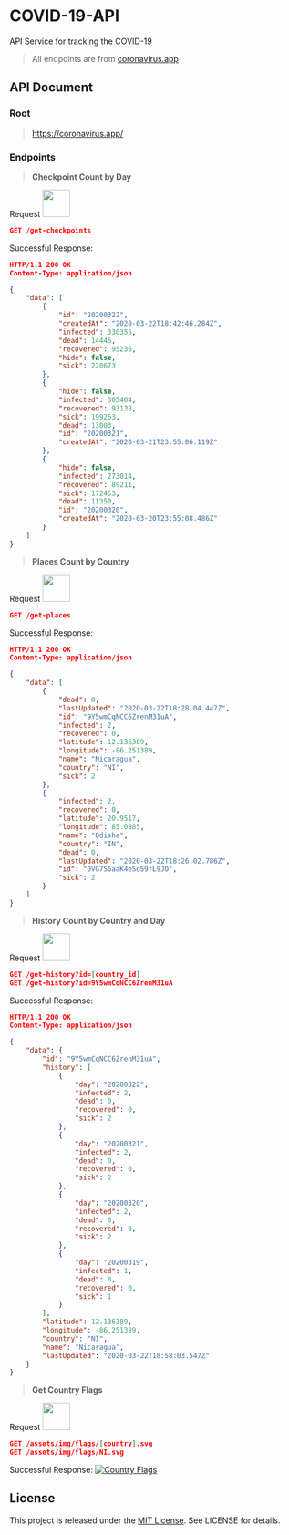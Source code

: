 # COVID-19-API

API Service for tracking the COVID-19

> All endpoints are from [coronavirus.app](https://coronavirus.app)

## API Document

### **Root**
> https://coronavirus.app/


### **Endpoints**


> **Checkpoint Count by Day**

Request
<a href="https://coronavirus.app/get-checkpoints" target="_BLANK"><img src="https://www.iconfinder.com/icons/3049251/download/svg/512" style="display:inline;width:48px;margin-bottom:-20px;"/></a>

```json
GET /get-checkpoints
```
Successful Response:
```json
HTTP/1.1 200 OK
Content-Type: application/json

{
    "data": [
        {
            "id": "20200322",
            "createdAt": "2020-03-22T18:42:46.284Z",
            "infected": 330355,
            "dead": 14446,
            "recovered": 95236,
            "hide": false,
            "sick": 220673
        },
        {
            "hide": false,
            "infected": 305404,
            "recovered": 93138,
            "sick": 199263,
            "dead": 13003,
            "id": "20200321",
            "createdAt": "2020-03-21T23:55:06.119Z"
        },
        {
            "hide": false,
            "infected": 273014,
            "recovered": 89211,
            "sick": 172453,
            "dead": 11350,
            "id": "20200320",
            "createdAt": "2020-03-20T23:55:08.486Z"
        }
    ]
}
```


> **Places Count by Country**

Request
<a href="https://coronavirus.app/get-places" target="_BLANK"><img src="https://www.iconfinder.com/icons/3049251/download/svg/512" style="display:inline;width:48px;margin-bottom:-20px;"/></a>

```json
GET /get-places
```
Successful Response:
```json
HTTP/1.1 200 OK
Content-Type: application/json

{
    "data": [
        {
            "dead": 0,
            "lastUpdated": "2020-03-22T18:28:04.447Z",
            "id": "9Y5wmCqNCC6ZrenM31uA",
            "infected": 2,
            "recovered": 0,
            "latitude": 12.136389,
            "longitude": -86.251389,
            "name": "Nicaragua",
            "country": "NI",
            "sick": 2
        },
        {
            "infected": 2,
            "recovered": 0,
            "latitude": 20.9517,
            "longitude": 85.0985,
            "name": "Odisha",
            "country": "IN",
            "dead": 0,
            "lastUpdated": "2020-03-22T18:26:02.786Z",
            "id": "0VG7S6aaK4eSo59fL9JO",
            "sick": 2
        }
    ]
}
```


> **History Count by Country and Day**

Request
<a href="https://coronavirus.app/get-history?id=9Y5wmCqNCC6ZrenM31uA" target="_BLANK"><img src="https://www.iconfinder.com/icons/3049251/download/svg/512" style="display:inline;width:48px;margin-bottom:-20px;"/></a>

```json
GET /get-history?id=[country_id]
GET /get-history?id=9Y5wmCqNCC6ZrenM31uA
```
Successful Response:
```json
HTTP/1.1 200 OK
Content-Type: application/json

{
    "data": {
        "id": "9Y5wmCqNCC6ZrenM31uA",
        "history": [
            {
                "day": "20200322",
                "infected": 2,
                "dead": 0,
                "recovered": 0,
                "sick": 2
            },
            {
                "day": "20200321",
                "infected": 2,
                "dead": 0,
                "recovered": 0,
                "sick": 2
            },
            {
                "day": "20200320",
                "infected": 2,
                "dead": 0,
                "recovered": 0,
                "sick": 2
            },
            {
                "day": "20200319",
                "infected": 1,
                "dead": 0,
                "recovered": 0,
                "sick": 1
            }
        ],
        "latitude": 12.136389,
        "longitude": -86.251389,
        "country": "NI",
        "name": "Nicaragua",
        "lastUpdated": "2020-03-22T18:58:03.547Z"
    }
}
```


> **Get Country Flags**

Request
<a href="https://coronavirus.app/assets/img/flags/NI.svg" target="_BLANK"><img src="https://www.iconfinder.com/icons/3049251/download/svg/512" style="display:inline;width:48px;margin-bottom:-20px;"/></a>

```json
GET /assets/img/flags/[country].svg
GET /assets/img/flags/NI.svg
```

Successful Response:
[![Country Flags](https://coronavirus.app/assets/img/flags/NI.svg)](https://coronavirus.app/assets/img/flags/NI.svg)

## License
This project is released under the [MIT License](http://opensource.org/licenses/MIT). See LICENSE for details.